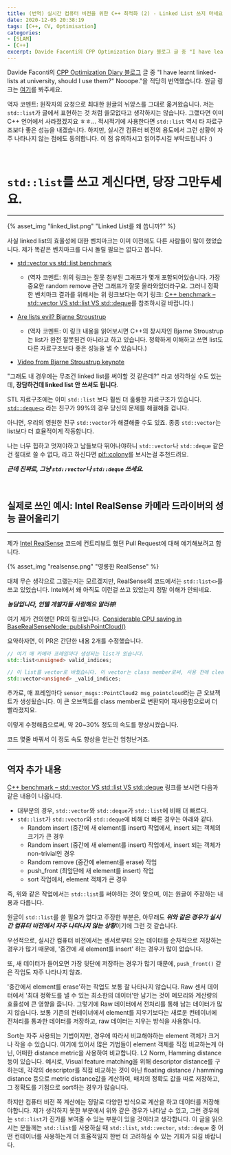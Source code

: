 ```yaml
---
title: (번역) 실시간 컴퓨터 비전을 위한 C++ 최적화 (2) - Linked List 쓰지 마세요!
date: 2020-12-05 20:38:19
tags: [C++, CV, Optimisation]
categories: 
- [SLAM]
- [C++]
excerpt: Davide Faconti의 CPP Optimization Diary 블로그 글 중 "I have learnt linked-lists at university, should I use them?" Nooope."을 적당히 번역했습니다.
---
```


Davide Faconti의 [CPP Optimization Diary 블로그](https://cpp-optimizations.netlify.app/) 글 중 "I have learnt linked-lists at university, should I use them?" Nooope."을 적당히 번역했습니다. 원글 링크는 [여기](https://cpp-optimizations.netlify.app/no_lists/)를 봐주세요.

역자 코멘트: 원작자의 요청으로 최대한 원글의 뉘앙스를 그대로 옮겨왔습니다. 저는 `std::list`가 글에서 표현하는 것 처럼 쓸모없다고 생각하지는 않습니다. 그랬다면 이미 C++ 언어에서 사라졌겠지요 ㅎㅎ... 적시적기에 사용한다면 `std::list` 역시 타 자료구조보다 좋은 성능을 내겠습니다. 하지만, 실시간 컴퓨터 비전의 용도에서 그런 상황이 자주 나타나지 않는 점에도 동의합니다. 이 점 유의하시고 읽어주시길 부탁드립니다 :)

<br>

# `std::list`를 쓰고 계신다면, 당장 그만두세요.
---


{% asset_img "linked_list.png" "Linked List를 왜 씁니까?" %}

사실 linked list의 효율성에 대한 벤치마크는 이미 이전에도 다른 사람들이 많이 했었습니다. 제가 똑같은 벤치마크를 다시 돌릴 필요는 없다고 봅니다.


- [std::vector vs std::list benchmark](https://baptiste-wicht.com/posts/2012/11/cpp-benchmark-vector-vs-list.html)
  - (역자 코멘트: 위의 링크는 잘못 첨부된 그래프가 몇개 포함되어있습니다. 가장 중요한 random remove 관련 그래프가 잘못 올라와있더라구요. 그러니 정확한 벤치마크 결과를 위해서는 위 링크보다는 여기 링크: [C++ benchmark – std::vector VS std::list VS std::deque](https://baptiste-wicht.com/posts/2012/12/cpp-benchmark-vector-list-deque.html)를 참조하시길 바랍니다.)

- [Are lists evil? Bjarne Stroustrup](https://isocpp.org/blog/2014/06/stroustrup-lists)
  - (역자 코멘트: 이 링크 내용을 읽어보시면 C++의 창시자인 Bjarne Stroustrup는 list가 완전 잘못된건 아니라고 하고 있습니다. 정확하게 이해하고 쓰면 list도 다른 자료구조보다 좋은 성능을 낼 수 있습니다.)

- [Video from Bjarne Stroustrup keynote](https://www.youtube.com/watch?v=YQs6IC-vgmo)

"그래도 내 경우에는 무조건 linked list를 써야할 것 같은데?" 라고 생각하실 수도 있는데, **장담하건데 linked list 안 쓰셔도 됩니다**.

STL 자료구조에는 이미 `std::list` 보다 훨씬 더 훌륭한 자료구조가 있습니다. [`std::deque<>`](https://es.cppreference.com/w/cpp/container/deque) 라는 친구가 99%의 경우 당신의 문제를 해결해줄 겁니다.

아니면, 우리의 영원한 친구 `std::vector`가 해결해줄 수도 있죠. 종종 `std::vector`는 list보다 더 효율적이게 작동합니다.

나는 너무 힙하고 멋져야하고 남들보다 뛰어나야하니 `std::vector`나 `std::deque` 같은건 절대로 쓸 수 없다, 라고 하신다면 [plf::colony](https://plflib.org/colony.htm)를 보시는걸 추천드려요.

***근데 진짜로, 그냥 `std::vector`나 `std::deque` 쓰세요.***
 
 <br>

## 실제로 쓰인 예시: Intel RealSense 카메라 드라이버의 성능 끌어올리기
---

제가 [Intel RealSense](https://github.com/IntelRealSense) 코드에 컨트리뷰트 했던 Pull Request에 대해 얘기해보려고 합니다.

{% asset_img "realsense.png" "영롱한 RealSense" %}

대체 무슨 생각으로 그랬는지는 모르겠지만, RealSense의 코드에서는 `std::list<>`를 쓰고 있었습니다. Intel에서 왜 아직도 이런걸 쓰고 있었는지 정말 이해가 안되네요.

***농담입니다, 인텔 개발자들 사랑해요 알러뷰!***

여기 제가 건의했던 PR의 링크입니다. [Considerable CPU saving in BaseRealSenseNode::publishPointCloud()](https://github.com/IntelRealSense/realsense-ros/pull/1097)

요약하자면, 이 PR은 간단한 내용 2개를 수정했습니다.

```C++
// 여기 매 카메라 프레임마다 생성되는 list가 있습니다.
std::list<unsigned> valid_indices;

// 이 list를 vector로 바꿨습니다. 이 vector는 class member로써, 사용 전에 clear됩니다.
std::vector<unsigned> _valid_indices;
```

추가로, 매 프레임마다 `sensor_msgs::PointCloud2 msg_pointcloud`라는 큰 오브젝트가 생성됬습니다. 이 큰 오브젝트를 class member로 변환되어 재사용함으로써 더 빨라졌지요.

이렇게 수정해줌으로써, 약 20~30% 정도의 속도를 향상시켰습니다.

코드 몇줄 바꿔서 이 정도 속도 향상을 얻는건 엄청난거죠.

---

## 역자 추가 내용

[C++ benchmark – std::vector VS std::list VS std::deque](https://baptiste-wicht.com/posts/2012/12/cpp-benchmark-vector-list-deque.html) 링크를 보시면 다음과 같은 내용이 나옵니다.

- 대부분의 경우, `std::vector`와 `std::deque`가 `std::list`에 비해 더 빠르다.
- `std::list`가 `std::vector`와 `std::deque`에 비해 더 빠른 경우는 아래와 같다.
  - Random insert (중간에 새 element를 insert) 작업에서, insert 되는 객체의 크기가 큰 경우
  - Random insert (중간에 새 element를 insert) 작업에서, insert 되는 객체가 non-trivial인 경우
  - Random remove (중간에 element를 erase) 작업
  - push_front (최앞단에 새 element를 insert) 작업 
  - sort 작업에서, element 객체가 큰 경우

즉, 위와 같은 작업에서는 `std::list`를 써야하는 것이 맞으며, 이는 원글이 주장하는 내용과 다릅니다.

원글이 `std::list`를 쓸 필요가 없다고 주장한 부분은, 아무래도 ***위와 같은 경우가 실시간 컴퓨터 비전에서 자주 나타나지 않는 상황***이기에 그런 것 같습니다.

우선적으로, 실시간 컴퓨터 비전에서는 센서로부터 오는 데이터를 순차적으로 저장하는 경우가 많기 때문에, '중간에 새 element를 insert' 하는 경우가 많이 없습니다. 

또, 새 데이터가 들어오면 가장 뒷단에 저장하는 경우가 많기 때문에, `push_front()` 같은 작업도 자주 나타나지 않죠.

'중간에서 element를 erase'하는 작업도 보통 잘 나타나지 않습니다. Raw 센서 데이터에서 '최대 정확도를 낼 수 있는 최소한의 데이터'만 남기는 것이 메모리와 계산량의 효율성에 큰 영향을 줍니다. 그렇기에 Raw 데이터에서 전처리를 통해 남는 데이터가 많지 않습니다. 보통 기존의 컨테이너에서 element를 지우기보다는 새로운 컨테이너에 전처리를 통과한 데이터를 저장하고, raw 데이터는 지우는 방식을 사용합니다.

Sort는 자주 사용되는 기법이지만, 경우에 따라서 비교해야하는 element 객체가 크거나 작을 수 있습니다. 여기에 있어서 많은 기법들이 element 객체를 직접 비교하는게 아닌, 어떠한 distance metric을 사용하여 비교합니다. L2 Norm, Hamming distance 등이 있습니다. 예시로, Visual feature matching을 위해 descriptor distance를 구하는데, 각각의 descriptor를 직접 비교하는 것이 아닌 floating distance / hamming distance 등으로 metric distance값을 계산하여, 매치의 정확도 값을 따로 저장하고, 그 정확도를 기점으로 sort하는 경우가 많습니다. 

하지만 컴퓨터 비전 쪽 계산에는 정말로 다양한 방식으로 계산을 하고 데이터를 저장해야합니다. 제가 생각하지 못한 부분에서 위와 같은 경우가 나타날 수 있고, 그런 경우에는 `std::list`가 진가를 보여줄 수 있는 부분이 있을 것이라고 생각합니다. 이 글을 읽으시는 분들께는 `std::list`를 사용하실 때 `std::list`, `std::vector`, `std::deque` 중 어떤 컨테이너를 사용하는게 더 효율적일지 한번 더 고려하실 수 있는 기회가 되길 바랍니다.